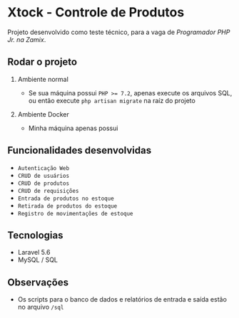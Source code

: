 # Xtock - Controle de Produtos

Projeto desenvolvido como teste técnico, para a vaga de *Programador PHP Jr. na Zamix*.

## Rodar o projeto

1. Ambiente normal
   - Se sua máquina possui `PHP >= 7.2`, apenas execute os arquivos SQL, ou então execute `php artisan migrate` na raíz do projeto

2. Ambiente Docker
   - Minha máquina apenas possui 
   
## Funcionalidades desenvolvidas

- `Autenticação Web`
- `CRUD de usuários`
- `CRUD de produtos`
- `CRUD de requisições`
- `Entrada de produtos no estoque`
- `Retirada de produtos do estoque`
- `Registro de movimentações de estoque`

## Tecnologias

- Laravel 5.6
- MySQL / SQL

## Observações

- Os scripts para o banco de dados e relatórios de entrada e saída estão no arquivo `/sql`
